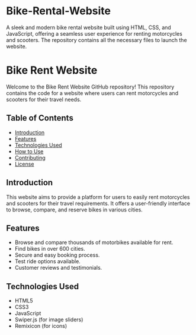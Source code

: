 # Bike-Rental-Website
A sleek and modern bike rental website built using HTML, CSS, and JavaScript, offering a seamless user experience for renting motorcycles and scooters. The repository contains all the necessary files to launch the website.
# Bike Rent Website

Welcome to the Bike Rent Website GitHub repository! This repository contains the code for a website where users can rent motorcycles and scooters for their travel needs.

## Table of Contents
- [Introduction](#introduction)
- [Features](#features)
- [Technologies Used](#technologies-used)
- [How to Use](#how-to-use)
- [Contributing](#contributing)
- [License](#license)

## Introduction
This website aims to provide a platform for users to easily rent motorcycles and scooters for their travel requirements. It offers a user-friendly interface to browse, compare, and reserve bikes in various cities.

## Features
- Browse and compare thousands of motorbikes available for rent.
- Find bikes in over 600 cities.
- Secure and easy booking process.
- Test ride options available.
- Customer reviews and testimonials.

## Technologies Used
- HTML5
- CSS3
- JavaScript
- Swiper.js (for image sliders)
- Remixicon (for icons)
